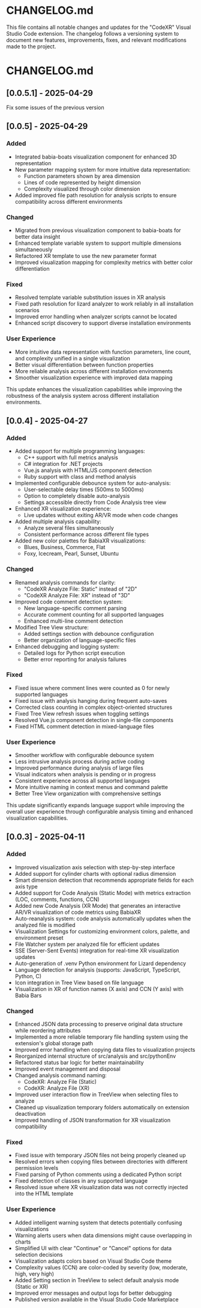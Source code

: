 # CHANGELOG.md

This file contains all notable changes and updates for the "CodeXR" Visual Studio Code extension.
The changelog follows a versioning system to document new features, improvements, fixes, and relevant modifications made to the project.


# CHANGELOG.md

## [0.0.5.1] - 2025-04-29

Fix some issues of the previous version

## [0.0.5] - 2025-04-29
### Added
- Integrated babia-boats visualization component for enhanced 3D representation
- New parameter mapping system for more intuitive data representation:
  - Function parameters shown by area dimension
  - Lines of code represented by height dimension
  - Complexity visualized through color dimension
- Added improved file path resolution for analysis scripts to ensure compatibility across different environments

### Changed
- Migrated from previous visualization component to babia-boats for better data insight
- Enhanced template variable system to support multiple dimensions simultaneously
- Refactored XR template to use the new parameter format
- Improved visualization mapping for complexity metrics with better color differentiation

### Fixed
- Resolved template variable substitution issues in XR analysis
- Fixed path resolution for lizard analyzer to work reliably in all installation scenarios
- Improved error handling when analyzer scripts cannot be located
- Enhanced script discovery to support diverse installation environments

### User Experience
- More intuitive data representation with function parameters, line count, and complexity unified in a single visualization
- Better visual differentiation between function properties
- More reliable analysis across different installation environments
- Smoother visualization experience with improved data mapping

This update enhances the visualization capabilities while improving the robustness of the analysis system across different installation environments.

## [0.0.4] - 2025-04-27
### Added
- Added support for multiple programming languages:
  - C++ support with full metrics analysis
  - C# integration for .NET projects
  - Vue.js analysis with HTML/JS component detection
  - Ruby support with class and method analysis
- Implemented configurable debounce system for auto-analysis:
  - User-selectable delay times (500ms to 5000ms)
  - Option to completely disable auto-analysis
  - Settings accessible directly from Code Analysis tree view
- Enhanced XR visualization experience:
  - Live updates without exiting AR/VR mode when code changes
- Added multiple analysis capability:
  - Analyze several files simultaneously
  - Consistent performance across different file types
- Added new color palettes for BabiaXR visualizations:
  - Blues, Business, Commerce, Flat
  - Foxy, Icecream, Pearl, Sunset, Ubuntu

### Changed
- Renamed analysis commands for clarity:
  - "CodeXR Analyze File: Static" instead of "2D"
  - "CodeXR Analyze File: XR" instead of "3D"
- Improved code comment detection system:
  - New language-specific comment parsing
  - Accurate comment counting for all supported languages
  - Enhanced multi-line comment detection
- Modified Tree View structure:
  - Added settings section with debounce configuration
  - Better organization of language-specific files
- Enhanced debugging and logging system:
  - Detailed logs for Python script execution
  - Better error reporting for analysis failures

### Fixed
- Fixed issue where comment lines were counted as 0 for newly supported languages
- Fixed issue with analysis hanging during frequent auto-saves
- Corrected class counting in complex object-oriented structures
- Fixed Tree View refresh issues when toggling settings
- Resolved Vue.js component detection in single-file components
- Fixed HTML comment detection in mixed-language files

### User Experience
- Smoother workflow with configurable debounce system
- Less intrusive analysis process during active coding
- Improved performance during analysis of large files
- Visual indicators when analysis is pending or in progress
- Consistent experience across all supported languages
- More intuitive naming in context menus and command palette
- Better Tree View organization with comprehensive settings

This update significantly expands language support while improving the overall user experience through configurable analysis timing and enhanced visualization capabilities.


## [0.0.3] - 2025-04-11
### Added
- Improved visualization axis selection with step-by-step interface
- Added support for cylinder charts with optional radius dimension
- Smart dimension detection that recommends appropriate fields for each axis type
- Added support for Code Analysis (Static Mode) with metrics extraction (LOC, comments, functions, CCN)
- Added new Code Analysis (XR Mode) that generates an interactive AR/VR visualization of code metrics using BabiaXR
- Auto-reanalysis system: code analysis automatically updates when the analyzed file is modified
- Visualization Settings for customizing environment colors, palette, and environment preset
- File Watcher system per analyzed file for efficient updates
- SSE (Server-Sent Events) integration for real-time XR visualization updates
- Auto-generation of .venv Python environment for Lizard dependency
- Language detection for analysis (supports: JavaScript, TypeScript, Python, C)
- Icon integration in Tree View based on file language
- Visualization in XR of function names (X axis) and CCN (Y axis) with Babia Bars

### Changed
- Enhanced JSON data processing to preserve original data structure while reordering attributes
- Implemented a more reliable temporary file handling system using the extension's global storage path
- Improved error handling when copying data files to visualization projects
- Reorganized internal structure of src/analysis and src/pythonEnv
- Refactored status bar logic for better maintainability
- Improved event management and disposal
- Changed analysis command naming:
  - CodeXR: Analyze File (Static)
  - CodeXR: Analyze File (XR)
- Improved user interaction flow in TreeView when selecting files to analyze
- Cleaned up visualization temporary folders automatically on extension deactivation
- Improved handling of JSON transformation for XR visualization compatibility

### Fixed
- Fixed issue with temporary JSON files not being properly cleaned up
- Resolved errors when copying files between directories with different permission levels
- Fixed parsing of Python comments using a dedicated Python script
- Fixed detection of classes in any supported language
- Resolved issue where XR visualization data was not correctly injected into the HTML template


### User Experience
- Added intelligent warning system that detects potentially confusing visualizations
- Warning alerts users when data dimensions might cause overlapping in charts
- Simplified UI with clear "Continue" or "Cancel" options for data selection decisions
- Visualization adapts colors based on Visual Studio Code theme
- Complexity values (CCN) are color-coded by severity (low, moderate, high, very high)
- Added Setting section in TreeView to select default analysis mode (Static or XR)
- Improved error messages and output logs for better debugging
- Published version available in the Visual Studio Code Marketplace